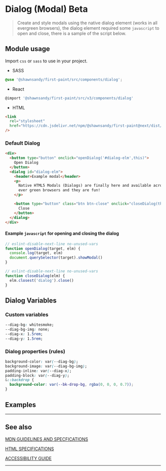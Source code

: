 # Dialog (Modal) <span role="note" style="--note: var(--beta)">Beta</span>

> Create and style modals using the native dialog element (works in all evergreen browsers), the dialog element required some `javascript` to open and close, there is a sample of the script below.

## Module usage

Import `css` or `sass` to use in your project.

- SASS

```scss
@use '@shawnsandy/first-paint/src/components/dialog';
```

- React

```jsx
@import '@shawnsandy/first-paint/src/v3/components/dialog'
```

- HTML

```html
<link
  rel="stylesheet"
  href="https://cdn.jsdelivr.net/npm/@shawnsandy/first-paint@next/dist/css/components/dialog.min.css"
/>
```

### Default Dialog

```html preview
<div>
  <button type="button" onclick="openDialog('#dialog-elm',this)">
    Open Dialog
  </button>
  <dialog id="dialog-elm">
    <header>Example modal</header>
    <p>
      Native HTML5 Modals (Dialogs) are finally here and available across all
      ever green browsers and they are fun!
    </p>

    <button type="button" class="btn btn-close" onclick="closeDialog(this)">
      Close
    </button>
  </dialog>
</div>
```

#### Example `javascript` for opening and closing the dialog

```javascript
// eslint-disable-next-line no-unused-vars
function openDialog(target, elm) {
  console.log(target, elm)
  document.querySelector(target).showModal()
}

// eslint-disable-next-line no-unused-vars
function closeDialog(elm) {
  elm.closest('dialog').close()
}
```

## Dialog Variables

### Custom variables

```css
--diag-bg: whitesmoke;
--diag-bg-img: none;
--diag-x: 1.5rem;
--diag-y: 1.5rem;
```

### Dialog properties (rules)

```css
background-color: var(--diag-bg);
background-image: var(--diag-bg-img);
padding-inline: var(--diag-x);
padding-block: var(--diag-y);
&::backdrop {
  background-color: var(--bk-drop-bg, rgba(0, 0, 0, 0.7));
}
```

## Examples

---

## See also

[MDN GUIDELINES AND SPECFICATIONS](https://developer.mozilla.org/en-US/docs/Web/HTML/Element/dialog ':_target="_blank"')

[HTML SPECIFICATIONS](https://html.spec.whatwg.org/multipage/interactive-elements.html#the-dialog-element ':_target="_blank"')

[ACCESSIBILITY GUIDE](<[https://](https://www.w3.org/TR/wai-aria-practices-1.2/#dialog_modal)> ':_target="_blank"')

---
